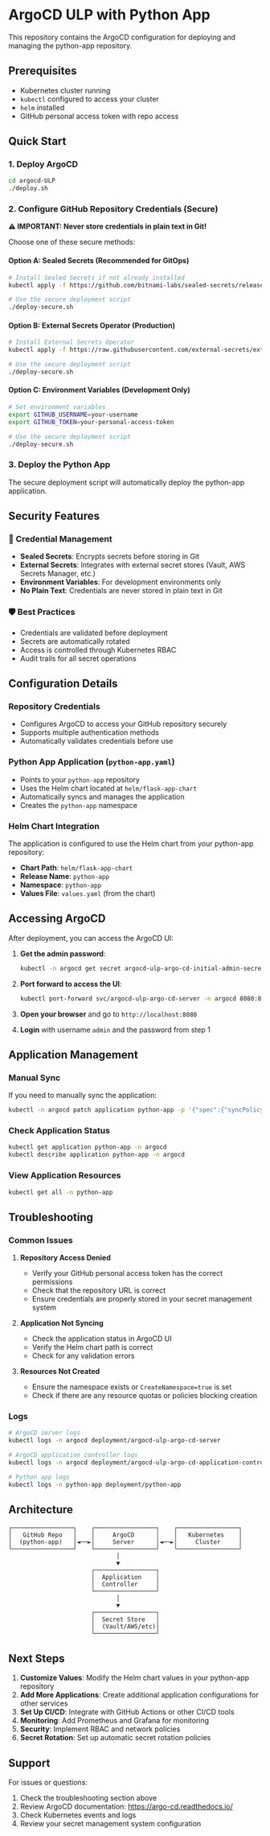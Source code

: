 # ArgoCD ULP with Python App

This repository contains the ArgoCD configuration for deploying and managing the python-app repository.

## Prerequisites

- Kubernetes cluster running
- `kubectl` configured to access your cluster
- `helm` installed
- GitHub personal access token with repo access

## Quick Start

### 1. Deploy ArgoCD

```bash
cd argocd-ULP
./deploy.sh
```

### 2. Configure GitHub Repository Credentials (Secure)

**⚠️ IMPORTANT: Never store credentials in plain text in Git!**

Choose one of these secure methods:

#### Option A: Sealed Secrets (Recommended for GitOps)
```bash
# Install Sealed Secrets if not already installed
kubectl apply -f https://github.com/bitnami-labs/sealed-secrets/releases/download/v0.24.0/controller.yaml

# Use the secure deployment script
./deploy-secure.sh
```

#### Option B: External Secrets Operator (Production)
```bash
# Install External Secrets Operator
kubectl apply -f https://raw.githubusercontent.com/external-secrets/external-secrets/main/deploy/charts/external-secrets/templates/crds.yaml

# Use the secure deployment script
./deploy-secure.sh
```

#### Option C: Environment Variables (Development Only)
```bash
# Set environment variables
export GITHUB_USERNAME=your-username
export GITHUB_TOKEN=your-personal-access-token

# Use the secure deployment script
./deploy-secure.sh
```

### 3. Deploy the Python App

The secure deployment script will automatically deploy the python-app application.

## Security Features

### 🔐 Credential Management
- **Sealed Secrets**: Encrypts secrets before storing in Git
- **External Secrets**: Integrates with external secret stores (Vault, AWS Secrets Manager, etc.)
- **Environment Variables**: For development environments only
- **No Plain Text**: Credentials are never stored in plain text in Git

### 🛡️ Best Practices
- Credentials are validated before deployment
- Secrets are automatically rotated
- Access is controlled through Kubernetes RBAC
- Audit trails for all secret operations

## Configuration Details

### Repository Credentials
- Configures ArgoCD to access your GitHub repository securely
- Supports multiple authentication methods
- Automatically validates credentials before use

### Python App Application (`python-app.yaml`)
- Points to your `python-app` repository
- Uses the Helm chart located at `helm/flask-app-chart`
- Automatically syncs and manages the application
- Creates the `python-app` namespace

### Helm Chart Integration
The application is configured to use the Helm chart from your python-app repository:
- **Chart Path**: `helm/flask-app-chart`
- **Release Name**: `python-app`
- **Namespace**: `python-app`
- **Values File**: `values.yaml` (from the chart)

## Accessing ArgoCD

After deployment, you can access the ArgoCD UI:

1. **Get the admin password**:
   ```bash
   kubectl -n argocd get secret argocd-ulp-argo-cd-initial-admin-secret -o jsonpath="{.data.password}" | base64 -d
   ```

2. **Port forward to access the UI**:
   ```bash
   kubectl port-forward svc/argocd-ulp-argo-cd-server -n argocd 8080:80
   ```

3. **Open your browser** and go to `http://localhost:8080`
4. **Login** with username `admin` and the password from step 1

## Application Management

### Manual Sync
If you need to manually sync the application:
```bash
kubectl -n argocd patch application python-app -p '{"spec":{"syncPolicy":{"automated":{"prune":true,"selfHeal":true}}}}'
```

### Check Application Status
```bash
kubectl get application python-app -n argocd
kubectl describe application python-app -n argocd
```

### View Application Resources
```bash
kubectl get all -n python-app
```

## Troubleshooting

### Common Issues

1. **Repository Access Denied**
   - Verify your GitHub personal access token has the correct permissions
   - Check that the repository URL is correct
   - Ensure credentials are properly stored in your secret management system

2. **Application Not Syncing**
   - Check the application status in ArgoCD UI
   - Verify the Helm chart path is correct
   - Check for any validation errors

3. **Resources Not Created**
   - Ensure the namespace exists or `CreateNamespace=true` is set
   - Check if there are any resource quotas or policies blocking creation

### Logs
```bash
# ArgoCD server logs
kubectl logs -n argocd deployment/argocd-ulp-argo-cd-server

# ArgoCD application controller logs
kubectl logs -n argocd deployment/argocd-ulp-argo-cd-application-controller

# Python app logs
kubectl logs -n python-app deployment/python-app
```

## Architecture

```
┌─────────────────┐    ┌─────────────────┐    ┌─────────────────┐
│   GitHub Repo   │    │     ArgoCD      │    │   Kubernetes    │
│  (python-app)   │◄──►│     Server      │◄──►│     Cluster     │
└─────────────────┘    └─────────────────┘    └─────────────────┘
                              │
                              ▼
                       ┌─────────────────┐
                       │  Application    │
                       │  Controller     │
                       └─────────────────┘
                              │
                              ▼
                       ┌─────────────────┐
                       │  Secret Store   │
                       │  (Vault/AWS/etc)│
                       └─────────────────┘
```

## Next Steps

1. **Customize Values**: Modify the Helm chart values in your python-app repository
2. **Add More Applications**: Create additional application configurations for other services
3. **Set Up CI/CD**: Integrate with GitHub Actions or other CI/CD tools
4. **Monitoring**: Add Prometheus and Grafana for monitoring
5. **Security**: Implement RBAC and network policies
6. **Secret Rotation**: Set up automatic secret rotation policies

## Support

For issues or questions:
1. Check the troubleshooting section above
2. Review ArgoCD documentation: https://argo-cd.readthedocs.io/
3. Check Kubernetes events and logs
4. Review your secret management system configuration
